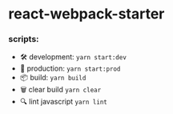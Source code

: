 # react-webpack-starter

### scripts:
- :hammer_and_wrench: development:    `yarn start:dev`
- :rocket: production:     `yarn start:prod`
- :package: build:          `yarn build`
- :wastebasket: clear build     `yarn clear`
- :mag: lint javascript `yarn lint`
